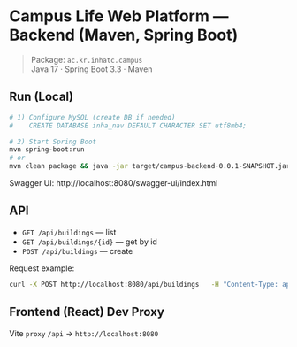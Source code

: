 # Campus Life Web Platform — Backend (Maven, Spring Boot)

> Package: `ac.kr.inhatc.campus`  
> Java 17 · Spring Boot 3.3 · Maven

## Run (Local)
```bash
# 1) Configure MySQL (create DB if needed)
#    CREATE DATABASE inha_nav DEFAULT CHARACTER SET utf8mb4;

# 2) Start Spring Boot
mvn spring-boot:run
# or
mvn clean package && java -jar target/campus-backend-0.0.1-SNAPSHOT.jar
```

Swagger UI: http://localhost:8080/swagger-ui/index.html

## API
- `GET /api/buildings` — list
- `GET /api/buildings/{id}` — get by id
- `POST /api/buildings` — create

Request example:
```bash
curl -X POST http://localhost:8080/api/buildings   -H "Content-Type: application/json"   -d '{ "code":"7-315", "name":"7호관 315호", "description":"강의실", "lat":37.448, "lng":126.653 }'
```

## Frontend (React) Dev Proxy
Vite `proxy` `/api` → `http://localhost:8080`
